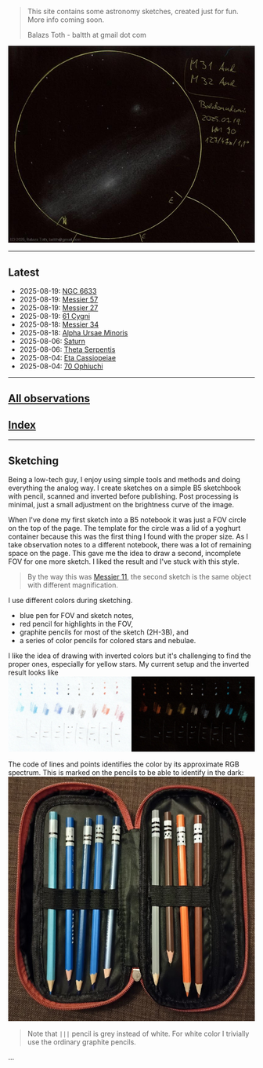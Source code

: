 > This site contains some astronomy sketches, created just for fun.
> More info coming soon.
> 
> Balazs Toth - baltth at gmail dot com

![M31, M32](img/m31-m32-20250722.jpg)

---

## Latest

- 2025-08-19: [NGC 6633](obs/ngc-6633-2025-08-19.md)
- 2025-08-19: [Messier 57](obs/m57-2025-08-19.md)
- 2025-08-19: [Messier 27](obs/m27-2025-08-19.md)
- 2025-08-19: [61 Cygni](obs/61-cyg-2025-08-19.md)
- 2025-08-18: [Messier 34](obs/m34-2025-08-18.md)
- 2025-08-18: [Alpha Ursae Minoris](obs/alpha-umi-2025-08-18.md)
- 2025-08-06: [Saturn](obs/saturn-2025-08-06.md)
- 2025-08-06: [Theta Serpentis](obs/theta-ser-2025-08-06.md)
- 2025-08-04: [Eta Cassiopeiae](obs/eta-cas-2025-08-04.md)
- 2025-08-04: [70 Ophiuchi](obs/70-oph-2025-08-04.md)

---

## [All observations](pages/log.md)

## [Index](pages/obj_index.md)


---

## Sketching

Being a low-tech guy, I enjoy using simple tools and methods and
doing everything the analog way. I create sketches on a simple
B5 sketchbook with pencil, scanned and inverted before publishing.
Post processing is minimal, just a small adjustment on the
brightness curve of the image.

When I've done my first sketch into a B5 notebook it was
just a FOV circle on the top of the page.
The template for the circle was a lid of a yoghurt container
because this was the first thing I found with the proper size.
As I take observation notes to a different notebook, there was
a lot of remaining space on the page. This gave me the idea to
draw a second, incomplete FOV for one more sketch.
I liked the result and I've stuck with this style.

> By the way this was [Messier 11](obs/m11-2025-06-27.md),
> the second sketch is the same object with different magnification.

I use different colors during sketching.

- blue pen for FOV and sketch notes,
- red pencil for highlights in the FOV,
- graphite pencils for most of the sketch (2H-3B), and
- a series of color pencils for colored stars and nebulae.
  
I like the idea of drawing with inverted colors but it's challenging
to find the proper ones, especially for yellow stars.
My current setup and the inverted result looks like
![colors](img/colors_combined.jpg)

The code of lines and points identifies the color by its
approximate RGB spectrum. This is marked on the pencils to
be able to identify in the dark:
![pencil](img/pencil.jpg)

> Note that `|||` pencil is grey instead of white. For white color I
> trivially use the ordinary graphite pencils.

...
